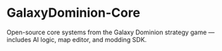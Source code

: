 # GalaxyDominion-Core
Open-source core systems from the Galaxy Dominion strategy game — includes AI logic, map editor, and modding SDK.
